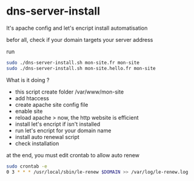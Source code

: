 # dns-server-install
It's apache config and let's encript install automatisation

befor all, check if your domain targets your server address

run
``` sh
sudo ./dns-server-install.sh mon-site.fr mon-site
sudo ./dns-server-install.sh mon-site.hello.fr mon-site
```

What is it doing ?
* this script create folder /var/www/mon-site
* add htaccess
* create apache site config file
* enable site
* reload apache > now, the http website is efficient
* install let's encript if isn't installed
* run let's encript for your domain name
* install auto renewal script
* check installation

at the end, you must edit crontab to allow auto renew

``` sh
sudo crontab -e
0 3 * * * /usr/local/sbin/le-renew $DOMAIN >> /var/log/le-renew.log
```
